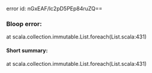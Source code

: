 error id: nGxEAF/lc2pD5PEp84ruZQ==
### Bloop error:

at scala.collection.immutable.List.foreach(List.scala:431)
#### Short summary: 

at scala.collection.immutable.List.foreach(List.scala:431)